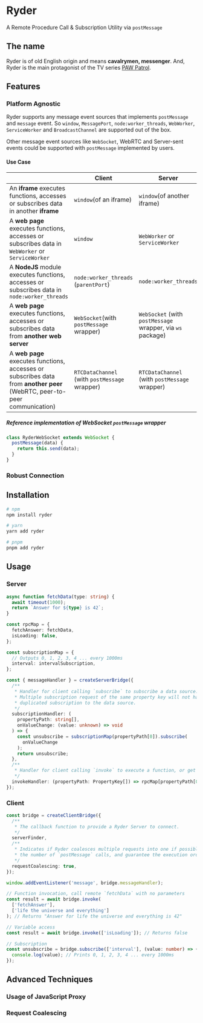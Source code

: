# Ryder

A Remote Procedure Call & Subscription Utility via `postMessage`

## The name

Ryder is of old English origin and means **cavalrymen, messenger**. And, Ryder is the main protagonist of the TV series [PAW Patrol](https://en.wikipedia.org/wiki/PAW_Patrol).

## Features

### Platform Agnostic

Ryder supports any message event sources that implements `postMessage` and `message` event. So `window`, `MessagePort`, `node:worker_threads`, `WebWorker`, `ServiceWorker` and `BroadcastChannel` are supported out of the box.

Other message event sources like `WebSocket`, WebRTC and Server-sent events could be supported with `postMessage` implemented by users.

#### Use Case

|                                                                                                                           | Client                                        | Server                                                     |
| ------------------------------------------------------------------------------------------------------------------------- | --------------------------------------------- | ---------------------------------------------------------- |
| An **iframe** executes functions, accesses or subscribes data in another **iframe**                                       | `window`(of an iframe)                        | `window`(of another iframe)                                |
| A **web page** executes functions, accesses or subscribes data in `WebWorker` or `ServiceWorker`                          | `window`                                      | `WebWorker` or `ServiceWorker`                             |
| A **NodeJS** module executes functions, accesses or subscribes data in `node:worker_threads`                              | `node:worker_threads` (`parentPort`)          | `node:worker_threads`                                      |
| A **web page** executes functions, accesses or subscribes data from **another web server**                                | `WebSocket`(with `postMessage` wrapper)       | `WebSocket` (with `postMessage` wrapper, via `ws` package) |
| A **web page** executes functions, accesses or subscribes data from **another peer** (WebRTC, peer-to-peer communication) | `RTCDataChannel` (with `postMessage` wrapper) | `RTCDataChannel` (with `postMessage` wrapper)              |

##### Reference implementation of WebSocket `postMessage` wrapper

```js
class RyderWebSocket extends WebSocket {
  postMessage(data) {
    return this.send(data);
  }
}
```

### Robust Connection

## Installation

```sh
# npm
npm install ryder

# yarn
yarn add ryder

# pnpm
pnpm add ryder
```

## Usage

### Server

```ts
async function fetchData(type: string) {
  await timeout(1000);
  return `Answer for ${type} is 42`;
}

const rpcMap = {
  fetchAnswer: fetchData,
  isLoading: false,
};

const subscriptionMap = {
  // Outputs 0, 1, 2, 3, 4 ... every 1000ms
  interval: intervalSubscription,
};

const { messageHandler } = createServerBridge({
  /**
   * Handler for client calling `subscribe` to subscribe a data source.
   * Multiple subscription request of the same property key will not have
   * duplicated subscription to the data source.
   */
  subscriptionHandler: (
    propertyPath: string[],
    onValueChange: (value: unknown) => void
  ) => {
    const unsubscribe = subscriptionMap(propertyPath[0]).subscribe(
      onValueChange
    );
    return unsubscribe;
  },
  /**
   * Handler for client calling `invoke` to execute a function, or get data.
   */
  invokeHandler: (propertyPath: PropertyKey[]) => rpcMap[propertyPath[0]],
});
```

### Client

```ts
const bridge = createClientBridge({
  /**
   * The callback function to provide a Ryder Server to connect.
   */
  serverFinder,
  /**
   * Indicates if Ryder coalesces multiple requests into one if possible. coalesced requests reduce
   * the number of `postMessage` calls, and guarantee the execution order without `await` if no data access needed
   */
  requestCoalescing: true,
});

window.addEventListener('message', bridge.messageHandler);

// Function invocation, call remote `fetchData` with no parameters
const result = await bridge.invoke(
  ['fetchAnswer'],
  ['life the universe and everything']
); // Returns "Answer for life the universe and everything is 42"

// Variable access
const result = await bridge.invoke(['isLoading']); // Returns false

// Subscription
const unsubscribe = bridge.subscribe(['interval'], (value: number) => {
  console.log(value); // Prints 0, 1, 2, 3, 4 ... every 1000ms
});
```

## Advanced Techniques

### Usage of JavaScript Proxy

### Request Coalescing
